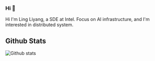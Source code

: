 ### Hi 👋

Hi I'm Ling Liyang, a SDE at Intel. 
Focus on AI infrastructure, and I'm interested in distributed system.
<!--
**LiyangLingIntel/LiyangLingIntel** is a ✨ _special_ ✨ repository because its `README.md` (this file) appears on your GitHub profile.

Here are some ideas to get you started:

- 🔭 I’m currently working on ...
- 🌱 I’m currently learning ...
- 👯 I’m looking to collaborate on ...
- 🤔 I’m looking for help with ...
- 💬 Ask me about ...
- 📫 How to reach me: ...
- 😄 Pronouns: ...
- ⚡ Fun fact: ...
-->

## Github Stats 
![Github stats](https://github-readme-stats.vercel.app/api?username=LiyangLingIntel&show_icons=true&theme=dark)
